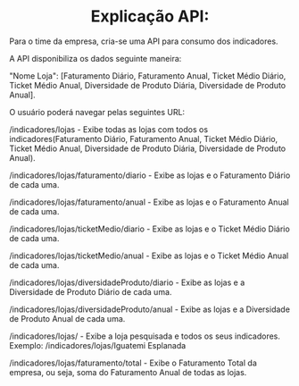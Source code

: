 <h1 style="text-align: center">Explicação API:</h1>

<p>Para o time da empresa, cria-se uma API para consumo dos indicadores.</p>

<p>A API disponibiliza os dados seguinte maneira:</p> 
<p>"Nome Loja": [Faturamento Diário, Faturamento Anual, Ticket Médio Diário, Ticket Médio Anual, Diversidade de Produto Diária, Diversidade de Produto Anual].</p> 

O usuário poderá navegar pelas seguintes URL:

<p>/indicadores/lojas - Exibe todas as lojas com todos os indicadores(Faturamento Diário, Faturamento Anual, Ticket Médio Diário, Ticket Médio Anual, Diversidade de Produto Diária, Diversidade de Produto Anual).</p>

<p>/indicadores/lojas/faturamento/diario - Exibe as lojas e o Faturamento Diário de cada uma.</p>

<p>/indicadores/lojas/faturamento/anual -  Exibe as lojas e o Faturamento Anual de cada uma.</p>

<p>/indicadores/lojas/ticketMedio/diario -  Exibe as lojas e o Ticket Médio Diário de cada uma.</p>

<p>/indicadores/lojas/ticketMedio/anual -  Exibe as lojas e o Ticket Médio Anual de cada uma.</p>

<p>/indicadores/lojas/diversidadeProduto/diario - Exibe as lojas e a Diversidade de Produto Diário de cada uma.</p>

<p>/indicadores/lojas/diversidadeProduto/anual - Exibe as lojas e a Diversidade de Produto Anual de cada uma.</p>

<p>/indicadores/lojas/<Pesquisar Loja> -  Exibe a loja pesquisada e todos os seus indicadores.
Exemplo: /indicadores/lojas/Iguatemi Esplanada</p>


<p>/indicadores/lojas/faturamento/total - Exibe o Faturamento Total da empresa, ou seja, soma do Faturamento Anual de todas as lojas.</p>
